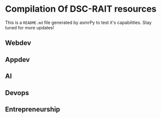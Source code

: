 



# Compilation Of DSC-RAIT resources


This is a ``README.md`` file generated by asmrPy to test it's capabilities. Stay tuned for more updates!
## Webdev

## Appdev

## AI

## Devops

## Entrepreneurship
